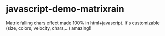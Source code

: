 # javascript-demo-matrixrain
Matrix falling chars effect made 100% in html+javascript. It's customizable (size, colors, velocity, chars,...) amazing!!
